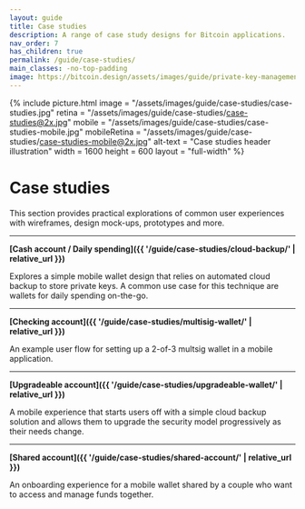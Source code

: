 ```yaml
---
layout: guide
title: Case studies
description: A range of case study designs for Bitcoin applications.
nav_order: 7
has_children: true
permalink: /guide/case-studies/
main_classes: -no-top-padding
image: https://bitcoin.design/assets/images/guide/private-key-management/case-studies/page-case-studies.jpg
---
```


<!--

Editor's notes

-->

{% include picture.html
   image = "/assets/images/guide/case-studies/case-studies.jpg"
   retina = "/assets/images/guide/case-studies/case-studies@2x.jpg"
   mobile = "/assets/images/guide/case-studies/case-studies-mobile.jpg"
   mobileRetina = "/assets/images/guide/case-studies/case-studies-mobile@2x.jpg"
   alt-text = "Case studies header illustration"
   width = 1600
   height = 600
   layout = "full-width"
%}

# Case studies

This section provides practical explorations of common user experiences with wireframes, design mock-ups, prototypes and more.

---

**[Cash account / Daily spending]({{ '/guide/case-studies/cloud-backup/' | relative_url }})**

Explores a simple mobile wallet design that relies on automated cloud backup to store private keys. A common use case for this technique are wallets for daily spending on-the-go.

---

**[Checking account]({{ '/guide/case-studies/multisig-wallet/' | relative_url }})**

An example user flow for setting up a 2-of-3 multsig wallet in a mobile application.

---

**[Upgradeable account]({{ '/guide/case-studies/upgradeable-wallet/' | relative_url }})**

A mobile experience that starts users off with a simple cloud backup solution and allows them to upgrade the security model progressively as their needs change.

---

**[Shared account]({{ '/guide/case-studies/shared-account/' | relative_url }})**

An onboarding experience for a mobile wallet shared by a couple who want to access and manage funds together.
